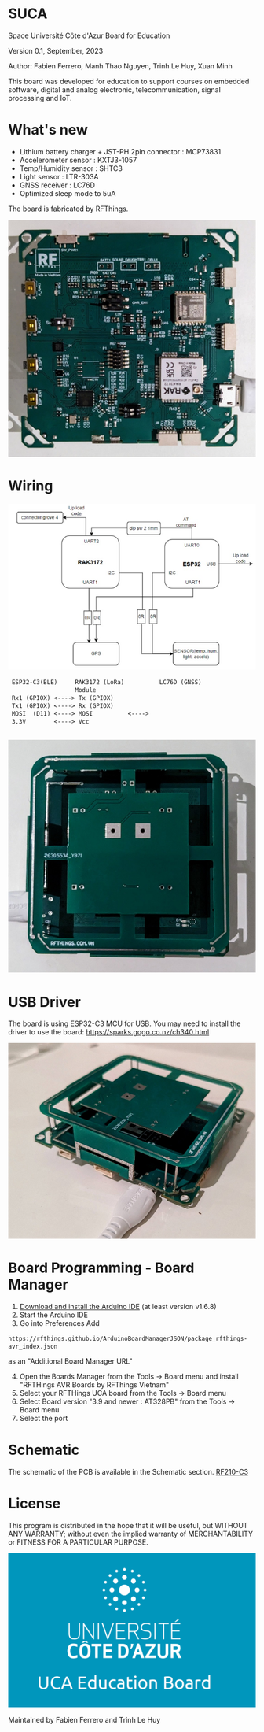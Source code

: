 # SUCA
Space Université Côte d'Azur Board for Education

Version 0.1, September, 2023

Author: Fabien Ferrero, Manh Thao Nguyen, Trinh Le Huy, Xuan Minh

This board was developed for education to support courses on embedded software, digital and analog electronic, telecommunication, signal processing and IoT.

# What's new
- Lithium battery charger + JST-PH 2pin connector : MCP73831
- Accelerometer sensor : KXTJ3-1057
- Temp/Humidity sensor : SHTC3
- Light sensor : LTR-303A
- GNSS receiver : LC76D
- Optimized sleep mode to 5uA

The board is fabricated by RFThings.

<img src="https://github.com/FabienFerrero/SUCA/blob/main/Document/pic/bot.jpg">

# Wiring

<img src="https://github.com/FabienFerrero/SUCA/blob/main/Document/pic/bloc.jpg">


```
 ESP32-C3(BLE)     RAK3172 (LoRa)          LC76D (GNSS)
                   Module
 Rx1 (GPIOX) <----> Tx (GPIOX)          
 Tx1 (GPIOX) <----> Rx (GPIOX)          
 MOSI  (D11) <----> MOSI          <---->
 3.3V        <----> Vcc
 
 ```
 
 <img src="https://github.com/FabienFerrero/SUCA/blob/main/Document/pic/top.jpg">
 
 
# USB Driver
The board is using ESP32-C3 MCU for USB. You may need to install the driver to use the board:
https://sparks.gogo.co.nz/ch340.html


<img src="https://github.com/FabienFerrero/SUCA/blob/main/Document/pic/usb.jpg">



# Board Programming - Board Manager

 1. [Download and install the Arduino IDE](https://www.arduino.cc/en/Main/Software) (at least version v1.6.8)
 2. Start the Arduino IDE
 3. Go into Preferences
  Add 
 ```
 https://rfthings.github.io/ArduinoBoardManagerJSON/package_rfthings-avr_index.json
 ```
 as an "Additional Board Manager URL"
 
 4. Open the Boards Manager from the Tools -> Board menu and install "RFTHings AVR Boards by RFThings Vietnam"
 5. Select your RFTHings UCA board from the Tools -> Board menu
 6. Select Board version "3.9 and newer : AT328PB" from the Tools -> Board menu
 7. Select the port

# Schematic

The schematic of the PCB is available in the Schematic section.
[RF210-C3](https://github.com/FabienFerrero/SUCA/blob/main/Schematic/RF210-C3.pdf)


# License


This program is distributed in the hope that it will be useful, but WITHOUT ANY WARRANTY; without even the implied warranty of MERCHANTABILITY or FITNESS FOR A PARTICULAR PURPOSE.

<img src="https://github.com/FabienFerrero/UCA21/blob/main/Doc/Pictures/UCA_logo.png">

Maintained by Fabien Ferrero and Trinh Le Huy
